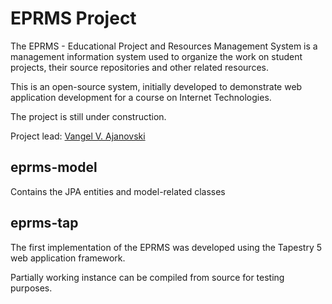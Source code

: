 # EPRMS Project

The EPRMS - Educational Project and Resources Management System is a management information system used to organize the work on student projects, their source repositories and other related resources. 

This is an open-source system, initially developed to demonstrate web application development for a course on Internet Technologies.

The project is still under construction.

Project lead: [Vangel V. Ajanovski](https://ajanovski.info)

## eprms-model

Contains the JPA entities and model-related classes

## eprms-tap

The first implementation of the EPRMS was developed using the Tapestry 5 web application framework.



Partially working instance can be compiled from source for testing purposes.

